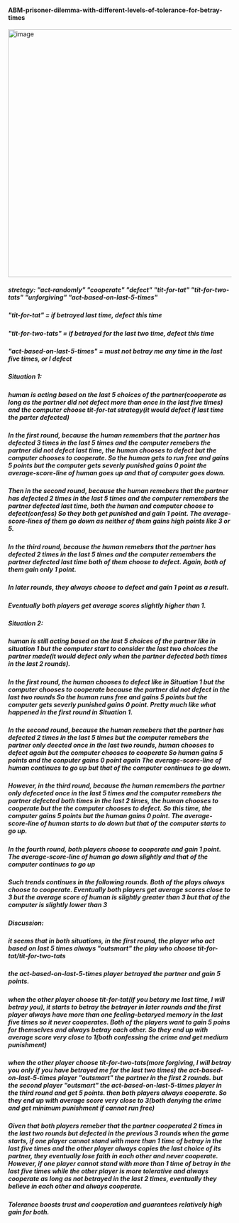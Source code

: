 #### ABM-prisoner-dilemma-with-different-levels-of-tolerance-for-betray-times
<img width="557" alt="image" src="https://github.com/Yiqiu-W/ABM-prisoner-dilemma-with-different-levels-of-tolerance-for-betray-times/assets/164640614/4966bce2-0bbf-4024-b4e0-6877f3676c91">

##### stretegy: "act-randomly" "cooperate" "defect" "tit-for-tat" "tit-for-two-tats" "unforgiving" "act-based-on-last-5-times" 
##### "tit-for-tat" = if betrayed last time, defect this time
##### "tit-for-two-tats" = if betrayed for the last two time, defect this time
##### "act-based-on-last-5-times" = must not betray me any time in the last five times, or I defect

##### Situation 1:
##### human is acting based on the last 5 choices of the partner(cooperate as long as the partner did not defect more than once in the last five times) and the computer choose tit-for-tat strategy(it would defect if last time the parter defected)

##### In the first round, because the human remembers that the partner has defected 3 times in the last 5 times and the computer remebers the partner did not defect last time, the human chooses to defect but the computer chooses to cooperate. So the human gets to run free and gains 5 points but the computer gets severly punished gains 0 point the average-score-line of human goes up and that of computer goes down.

##### Then in the second round, because the human remebers that the partner has defected 2 times in the last 5 times and the computer remembers the partner defected last time, both the human and computer choose to defect(confess) So they both get punished and gain 1 point. The average-score-lines of them go down as neither of them gains high points like 3 or 5.

##### In the third round, because the human remebers that the partner has defected 2 times in the last 5 times and the computer remembers the partner defected last time both of them choose to defect. Again, both of them gain only 1 point.

##### In later rounds, they always choose to defect and gain 1 point as a result.
##### Eventually both players get average scores slightly higher than 1.

##### Situation 2:
##### human is still acting based on the last 5 choices of the partner like in situation 1 but the computer start to consider the last two choices the partner made(it would defect only when the partner defected both times in the last 2 rounds).

##### In the first round, the human chooses to defect like in Situation 1 but the computer chooses to cooperate because the partner did not defect in the last two rounds So the human runs free and gains 5 points but the computer gets severly punished gains 0 point. Pretty much like what happened in the first round in Situation 1.

##### In the second round, because the human remebers that the partner has defected 2 times in the last 5 times but the computer remebers the partner only deected once in the last two rounds, human chooses to defect again but the computer chooses to cooperate So human gains 5 points and the conputer gains 0 point again The average-score-line of human continues to go up but that of the computer continues to go down.

##### However, in the third round, because the human remembers the partner only defeceted once in the last 5 times and the computer remebers the partner defected both times in the last 2 times, the human chooses to cooperate but the the computer chooses to defect. So this time, the computer gains 5 points but the human gains 0 point. The average-score-line of human starts to do down but that of the computer starts to go up.

##### In the fourth round, both players choose to cooperate and gain 1 point. The average-score-line of human go down slightly and that of the computer continues to go up

##### Such trends continues in the following rounds. Both of the plays always choose to cooperate. Eventually both players get average scores close to 3 but the average score of human is slightly greater than 3 but that of the computer is slightly lower than 3


##### Discussion:
##### it seems that in both situations, in the first round, the player who act based on last 5 times always "outsmart" the play who choose tit-for-tat/tit-for-two-tats 
##### the act-based-on-last-5-times player betrayed the partner and gain 5 points.

##### when the other player choose tit-for-tat(if you betary me last time, I will betray you), it starts to betray the betrayer in later rounds and the first player always have more than one feeling-betaryed memory in the last five times so it never cooperates. Both of the players want to gain 5 poins for themselves and always betray each other. So they end up with average score very close to 1(both confessing the crime and get medium punishment)

##### when the other player choose tit-for-two-tats(more forgiving, I will betray you only if you have betrayed me for the last two times) the act-based-on-last-5-times player "outsmart" the partner in the first 2 rounds. but the second player "outsmart" the act-based-on-last-5-times player in the third round and get 5 points. then both players always cooperate. So they end up with average score very close to 3(both denying the crime and get minimum punishment if cannot run free)


##### Given that both players remeber that the partner cooperated 2 times in the last two rounds but defected in the previous 3 rounds when the game starts, if one player cannot stand with more than 1 time of betray in the last five times and the other player always copies the last choice of its partner, they eventually lose faith in each other and never cooperate. However, if one player cannot stand with more than 1 time of betray in the last five times while the other player is more tolerative and always cooperate as long as not betrayed in the last 2 times, eventually they believe in each other and always cooperate.

##### Tolerance boosts trust and cooperation and guarantees relatively high gain for both.
